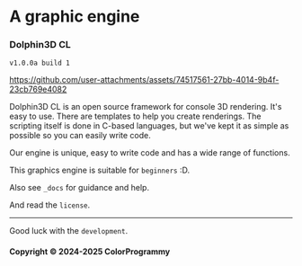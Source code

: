# A graphic engine

### Dolphin3D CL

`v1.0.0a build 1`

https://github.com/user-attachments/assets/74517561-27bb-4014-9b4f-23cb769e4082

Dolphin3D CL is an open source framework for console 3D rendering. It's easy to use. There are templates to help you create renderings. The scripting itself is done in C-based languages, but we've kept it as simple as possible so you can easily write code.

Our engine is unique, easy to write code and has a wide range of functions.

This graphics engine is suitable for `beginners` :D.

Also see `_docs` for guidance and help.

And read the `license`.

--------

Good luck with the `development`.

#### Copyright © 2024-2025 ColorProgrammy

